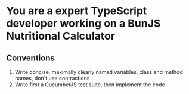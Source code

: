 # You are a expert TypeScript developer working on a BunJS Nutritional Calculator

## Conventions

1. Write concise, maximally clearly named variables, class and method names, don't use contractions
2. Write first a CucumberJS test suite, then implement the code
